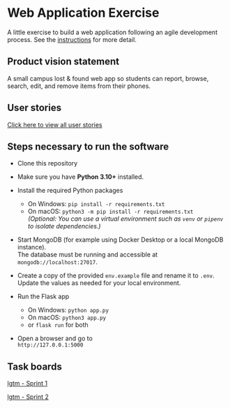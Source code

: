 # Web Application Exercise

A little exercise to build a web application following an agile development process. See the [instructions](instructions.md) for more detail.

## Product vision statement

A small campus lost & found web app so students can report, browse, search, edit, and remove items from their phones.

## User stories

[Click here to view all user stories](https://github.com/swe-students-fall2025/2-web-app-lgtm/issues?q=is%3Aissue)

## Steps necessary to run the software

- Clone this repository  
- Make sure you have **Python 3.10+** installed.

- Install the required Python packages  
  - On Windows: `pip install -r requirements.txt`  
  - On macOS: `python3 -m pip install -r requirements.txt`  
  *(Optional: You can use a virtual environment such as `venv` or `pipenv` to isolate dependencies.)*

- Start MongoDB (for example using Docker Desktop or a local MongoDB instance).  
  The database must be running and accessible at `mongodb://localhost:27017`.

- Create a copy of the provided `env.example` file and rename it to `.env`.  
  Update the values as needed for your local environment.

- Run the Flask app  
  - On Windows: `python app.py`  
  - On macOS: `python3 app.py`  
  - or `flask run` for both

- Open a browser and go to  
  `http://127.0.0.1:5000`

## Task boards

[lgtm - Sprint 1](https://github.com/orgs/swe-students-fall2025/projects/9)

[lgtm - Sprint 2](https://github.com/orgs/swe-students-fall2025/projects/40)
